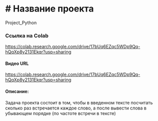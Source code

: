 # # Название проекта
Project_Python
### Ссылка на Colab
https://colab.research.google.com/drive/17bUq6EZqc5WDp9Qq-hQqXp8y2131Ekqr?usp=sharing
#### Видео URL
https://colab.research.google.com/drive/17bUq6EZqc5WDp9Qq-hQqXp8y2131Ekqr?usp=sharing
#### Описание:
Задача проекта состоит в том, чтобы в введенном тексте посчитать сколько раз встречается каждое слово, а после вывести слова в убывающем порядке (по частоте встречи в тексте)
